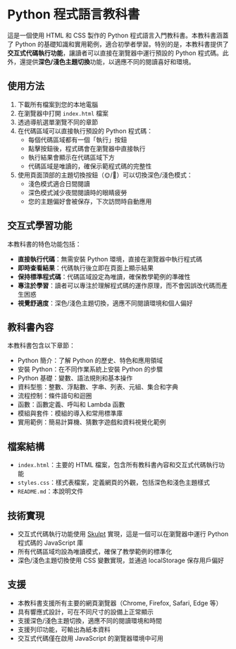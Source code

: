 # Python 程式語言教科書

這是一個使用 HTML 和 CSS 製作的 Python 程式語言入門教科書。本教科書涵蓋了 Python 的基礎知識和實用範例，適合初學者學習。特別的是，本教科書提供了**交互式代碼執行功能**，讓讀者可以直接在瀏覽器中運行預設的 Python 程式碼。此外，還提供**深色/淺色主題切換**功能，以適應不同的閱讀喜好和環境。

## 使用方法

1. 下載所有檔案到您的本地電腦
2. 在瀏覽器中打開 `index.html` 檔案
3. 透過導航選單瀏覽不同的章節
4. 在代碼區域可以直接執行預設的 Python 程式碼：
   - 每個代碼區域都有一個「執行」按鈕
   - 點擊按鈕後，程式碼會在瀏覽器中直接執行
   - 執行結果會顯示在代碼區域下方
   - 代碼區域是唯讀的，確保示範程式碼的完整性
5. 使用頁面頂部的主題切換按鈕（🌞/🌙）可以切換深色/淺色模式：
   - 淺色模式適合日間閱讀
   - 深色模式減少夜間閱讀時的眼睛疲勞
   - 您的主題偏好會被保存，下次訪問時自動應用

## 交互式學習功能

本教科書的特色功能包括：

- **直接執行代碼**：無需安裝 Python 環境，直接在瀏覽器中執行程式碼
- **即時查看結果**：代碼執行後立即在頁面上顯示結果
- **保持標準程式碼**：代碼區域設定為唯讀，確保教學範例的準確性
- **專注於學習**：讀者可以專注於理解程式碼的運作原理，而不會因誤改代碼而產生困惑
- **視覺舒適度**：深色/淺色主題切換，適應不同閱讀環境和個人偏好

## 教科書內容

本教科書包含以下章節：

- Python 簡介：了解 Python 的歷史、特色和應用領域
- 安裝 Python：在不同作業系統上安裝 Python 的步驟
- Python 基礎：變數、語法規則和基本操作
- 資料型態：整數、浮點數、字串、列表、元組、集合和字典
- 流程控制：條件語句和迴圈
- 函數：函數定義、呼叫和 Lambda 函數
- 模組與套件：模組的導入和常用標準庫
- 實用範例：簡易計算機、猜數字遊戲和資料視覺化範例

## 檔案結構

- `index.html`：主要的 HTML 檔案，包含所有教科書內容和交互式代碼執行功能
- `styles.css`：樣式表檔案，定義網頁的外觀，包括深色和淺色主題樣式
- `README.md`：本說明文件

## 技術實現

- 交互式代碼執行功能使用 [Skulpt](https://skulpt.org/) 實現，這是一個可以在瀏覽器中運行 Python 程式碼的 JavaScript 庫
- 所有代碼區域均設為唯讀模式，確保了教學範例的標準化
- 深色/淺色主題切換使用 CSS 變數實現，並通過 localStorage 保存用戶偏好

## 支援

- 本教科書支援所有主要的網頁瀏覽器（Chrome, Firefox, Safari, Edge 等）
- 具有響應式設計，可在不同尺寸的設備上正常顯示
- 支援深色/淺色主題切換，適應不同的閱讀環境和時間
- 支援列印功能，可輸出為紙本資料
- 交互式代碼僅在啟用 JavaScript 的瀏覽器環境中可用 